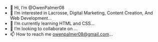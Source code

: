 - 👋 Hi, I’m @OwenPalmer08
- 👀 I’m interested in Lacrosse, Digital Marketing, Content Creation, And Web Development...
- 🌱 I’m currently learning HTML and CSS...
- 💞️ I’m looking to collaborate on ...
- 📫 How to reach me owenpalmer08@gmail.com...

<!---
OwenPalmer08/OwenPalmer08 is a ✨ special ✨ repository because its `README.md` (this file) appears on your GitHub profile.
You can click the Preview link to take a look at your changes.
--->
